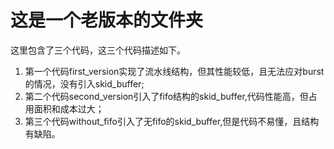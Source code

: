 # 这是一个老版本的文件夹
这里包含了三个代码，这三个代码描述如下。
1. 第一个代码first_version实现了流水线结构，但其性能较低，且无法应对burst的情况，没有引入skid_buffer;
2. 第二个代码second_version引入了fifo结构的skid_buffer,代码性能高，但占用面积和成本过大；
3. 第三个代码without_fifo引入了无fifo的skid_buffer,但是代码不易懂，且结构有缺陷。
